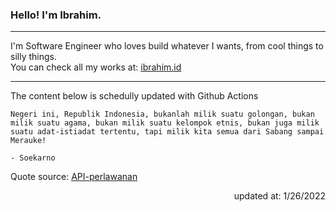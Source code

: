 <h3>Hello! I'm Ibrahim.</h3>

---

I'm Software Engineer who loves build whatever I wants, from cool things to silly things. <br>
You can check all my works at: [ibrahim.id](https://ibrahim.id)

---

The content below is schedully updated with Github Actions

    Negeri ini, Republik Indonesia, bukanlah milik suatu golongan, bukan milik suatu agama, bukan milik suatu kelompok etnis, bukan juga milik suatu adat-istiadat tertentu, tapi milik kita semua dari Sabang sampai Merauke!

    - Soekarno

Quote source: [API-perlawanan](https://github.com/ibamibrhm/api-perlawanan)

<div dir="rtl">
updated at: 1/26/2022
</div>